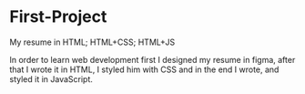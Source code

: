 # First-Project
My resume in HTML;  HTML+CSS;  HTML+JS

In order to learn web development first I designed my resume in figma, after that I wrote it in HTML, I styled him with CSS and in the end I wrote, and styled it in JavaScript.

